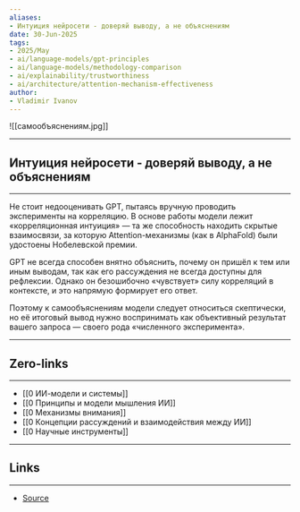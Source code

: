 ```yaml
---
aliases: 
- Интуиция нейросети - доверяй выводу, а не объяснениям 
date: 30-Jun-2025
tags:
- 2025/May
- ai/language-models/gpt-principles
- ai/language-models/methodology-comparison
- ai/explainability/trustworthiness
- ai/architecture/attention-mechanism-effectiveness
author:
- Vladimir Ivanov
---
```

![[самообъяснениям.jpg]]

-----
##  Интуиция нейросети - доверяй выводу, а не объяснениям 
-----
Не стоит недооценивать GPT, пытаясь вручную проводить эксперименты на корреляцию. В основе работы модели лежит «корреляционная интуиция» — та же способность находить скрытые взаимосвязи, за которую Attention-механизмы (как в AlphaFold) были удостоены Нобелевской премии.

GPT не всегда способен внятно объяснить, почему он пришёл к тем или иным выводам, так как его рассуждения не всегда доступны для рефлексии. Однако он безошибочно «чувствует» силу корреляций в контексте, и это напрямую формирует его ответ.

Поэтому к самообъяснениям модели следует относиться скептически, но её итоговый вывод нужно воспринимать как объективный результат вашего запроса — своего рода «численного эксперимента».

---
## Zero-links
---
- [[0 ИИ-модели и системы]]
- [[0 Принципы и модели мышления ИИ]]
- [[0 Механизмы внимания]]
- [[0 Концепции рассуждений и взаимодействия между ИИ]]
- [[0 Научные инструменты]]

---
## Links
---
- [Source](https://t.me/turboproject/1691)